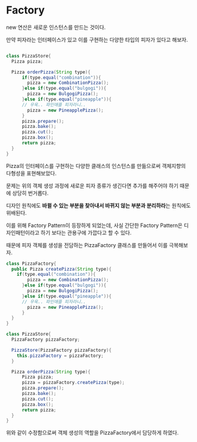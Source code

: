 # Factory

new 연산은 새로운 인스턴스를 만드는 것이다.

만약 피자라는 인터페이스가 있고 이를 구현하는 다양한 타입의 피자가 있다고 해보자.

```java

class PizzaStore{
  Pizza pizza;

  Pizza orderPizza(String type){
      if(type.equal("combination")){
        pizza = new CombinationPizza();
      }else if(type.equal("bulgogi")){
        pizza = new BulgogiPizza();
      }else if(type.equal("pineapple")){
      // 우욱.. 파인애플 피자라니..
        pizza = new PineapplePizza();
      }
      pizza.prepare();
      pizza.bake();
      pizza.cut();
      pizza.box();
      return pizza;
  }
}
```

Pizza의 인터페이스를 구현하는 다양한 클래스의 인스턴스를 만듦으로써 객체지향의 다형성을 표현해보았다.

문제는 위의 객체 생성 과정에 새로운 피자 종류가 생긴다면 추가를 해주어야 하기 때문에 상당히 번거롭다.

디자인 원칙에도 **바뀔 수 있는 부분을 찾아내서 바뀌지 않는 부분과 분리하라**는 원칙에도 위배된다.

이를 위해 Factory Pattern이 등장하게 되었는데, 사실 간단한 Factory Pattern은 디자인패턴이라고 하기 보다는 관용구에 가깝다고 할 수 있다.

때문에 피자 객체를 생성을 전담하는 PizzaFactory 클래스를 만들어서 이를 극복해보자.

```java
class PizzaFactory{
  public Pizza createPizza(String type){
    if(type.equal("combination")){
        pizza = new CombinationPizza();
      }else if(type.equal("bulgogi")){
        pizza = new BulgogiPizza();
      }else if(type.equal("pineapple")){
      // 우욱.. 파인애플 피자라니..
        pizza = new PineapplePizza();
      }
  }
}
```

```java
class PizzaStore{
  PizzaFactory pizzaFactory;

  PizzaStore(PizzaFactory pizzaFactory){
    this.pizzaFactory = pizzaFactory;
  }

  Pizza orderPizza(String type){
      Pizza pizza;
      pizza = pizzaFactory.createPizza(type);
      pizza.prepare();
      pizza.bake();
      pizza.cut();
      pizza.box();
      return pizza;
  }
}
```

위와 같이 수정함으로써 객체 생성의 역할을 PizzaFactory에서 담당하게 하였다.


